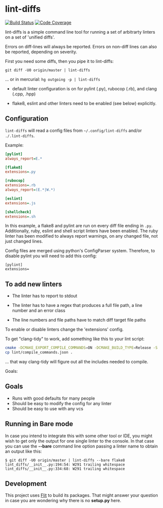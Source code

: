# lint-diffs

[![Build Status](https://travis-ci.com/AtakamaLLC/lint-diffs.svg?branch=master)](https://travis-ci.com/AtakamaLLC/lint-diffs)
[![Code Coverage](https://codecov.io/gh/AtakamaLLC/lint-diffs/branch/master/graph/badge.svg)](https://codecov.io/gh/AtakamaLLC/lint-diffs)

lint-diffs is a simple command line tool for running a set of arbitrarty linters
on a set of 'unified diffs'.

Errors on diff-lines will always be reported.   Errors on non-diff lines can also
be reported, depending on severity.

First you need some diffs, then you pipe it to lint-diffs:

`git diff -U0 origin/master | lint-diffs`

... or in mercurial: `hg outgoing -p | lint-diffs`

-   default linter configuration is on for pylint (.py), rubocop (.rb), and
      clang (.cpp, .hpp)

-   flake8, eslint and other linters need to be enabled (see below) explicitly.

## Configuration

`lint-diffs` will read a config files from `~/.config/lint-diffs` and/or `./.lint-diffs`.

Example:

```ini
[pylint]
always_report=E.*

[flake8]
extensions=.py

[rubocop]
extensions=.rb
always_report=(E.*|W.*)

[eslint]
extensions=.js

[shellcheck]
extensions=.sh
```

In this example, a flake8 and pylint are run on every diff file ending in `.py`.
Additionally, ruby, eslint and shell script linters have been enabled.   The
ruby linter has been modified to always report warnings, on any changed file,
not just changed lines.

Config files are merged using python's ConfigParser system.   Therefore, to disable pylint 
you will need to add this config:

```
[pylint]
extensions=
```

## To add new linters

-   The linter has to report to stdout

-   The linter has to have a regex that produces a full file path, a line number
    and an error class

-   The line numbers and file paths have to match diff target file paths

To enable or disable linters change the 'extensions' config.

To get "clang-tidy" to work, add something like this to your lint script:

```bash
cmake -DCMAKE_EXPORT_COMPILE_COMMANDS=ON -DCMAKE_BUILD_TYPE=Release -S . -B lint
cp lint/compile_commands.json .
```

... that way clang-tidy will figure out all the includes needed to compile.

Goals:
## Goals

-   Runs with good defaults for many people
-   Should be easy to modify the config for any linter
-   Should be easy to use with any vcs

## Running in Bare mode

In case you intend to integrate this with some other tool or IDE, you might
wish to get only the output for one single linter to the console. In that case
you can use the **--bare** command line option passing a linter name to obtain
an output like this:

```console
$ git diff -U0 origin/master | lint-diffs --bare flake8
lint_diffs/__init__.py:194:54: W291 trailing whitespace
lint_diffs/__init__.py:334:68: W291 trailing whitespace
```
## Development

This project uses [Flit](https://flit.readthedocs.io/en/latest/) to build its
packages. That might answer your question in case you are wondering why there
is no **setup.py** here.
